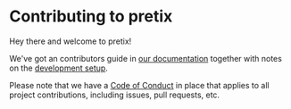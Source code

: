 Contributing to pretix
======================

Hey there and welcome to pretix!

We've got an contributors guide in [our documentation](https://docs.pretix.eu/en/latest/development/contribution/)
together with notes on the [development setup](https://docs.pretix.eu/en/latest/development/setup.html).

Please note that we have a [Code of Conduct](https://docs.pretix.eu/en/latest/development/contribution/codeofconduct.html)
in place that applies to all project contributions, including issues, pull requests, etc.

